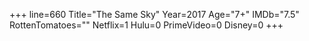 +++
line=660
Title="The Same Sky"
Year=2017
Age="7+"
IMDb="7.5"
RottenTomatoes=""
Netflix=1
Hulu=0
PrimeVideo=0
Disney=0
+++

